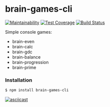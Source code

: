 # brain-games-cli

[![Maintainability](https://api.codeclimate.com/v1/badges/17d2abcc0b743065f27c/maintainability)](https://codeclimate.com/github/Elizarova/project-lvl1-s132/maintainability)
[![Test Coverage](https://api.codeclimate.com/v1/badges/17d2abcc0b743065f27c/test_coverage)](https://codeclimate.com/github/Elizarova/project-lvl1-s132/test_coverage)
[![Build Status](https://travis-ci.org/Elizarova/project-lvl1-s132.svg?branch=master)](https://travis-ci.org/Elizarova/project-lvl1-s132)

Simple console games:
  - brain-even
  - brain-calc
  - brain-gdc
  - brain-balance
  - brain-progression
  - brain-prime

### Installation
```sh
$ npm install brain-games-cli
```
[![asciicast](https://asciinema.org/a/LhuvMYU4bl1liuYYYyb1tZvkL.png)](https://asciinema.org/a/LhuvMYU4bl1liuYYYyb1tZvkL?t=3&speed=4)